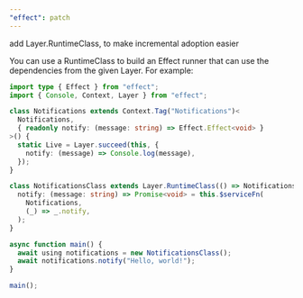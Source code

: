 ```yaml
---
"effect": patch
---
```


add Layer.RuntimeClass, to make incremental adoption easier

You can use a RuntimeClass to build an Effect runner that can use the
dependencies from the given Layer. For example:

```ts
import type { Effect } from "effect";
import { Console, Context, Layer } from "effect";

class Notifications extends Context.Tag("Notifications")<
  Notifications,
  { readonly notify: (message: string) => Effect.Effect<void> }
>() {
  static Live = Layer.succeed(this, {
    notify: (message) => Console.log(message),
  });
}

class NotificationsClass extends Layer.RuntimeClass(() => Notifications.Live) {
  notify: (message: string) => Promise<void> = this.$serviceFn(
    Notifications,
    (_) => _.notify,
  );
}

async function main() {
  await using notifications = new NotificationsClass();
  await notifications.notify("Hello, world!");
}

main();
```
